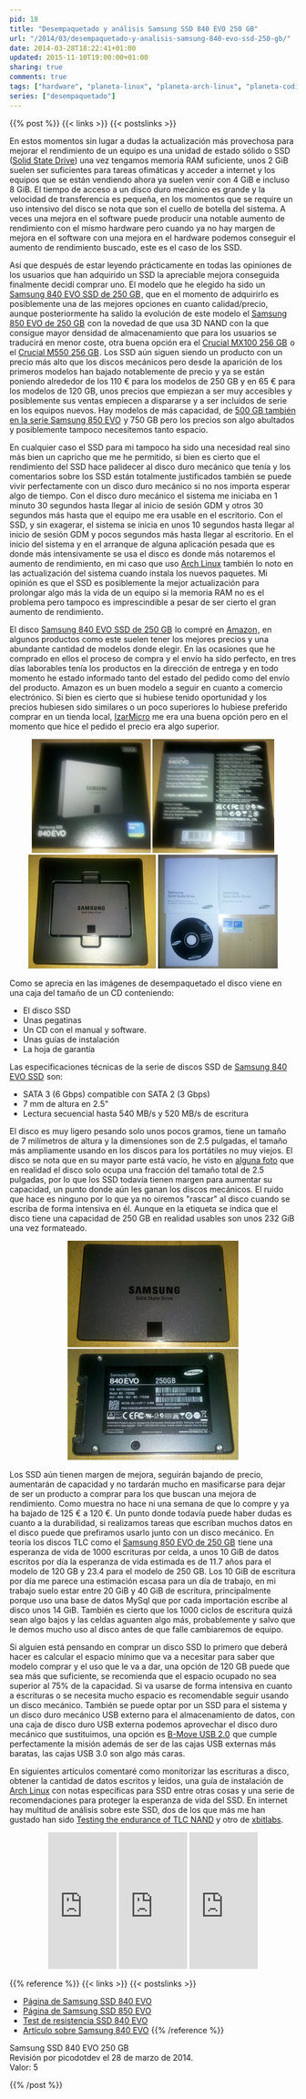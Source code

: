 ```yaml
---
pid: 18
title: "Desempaquetado y análisis Samsung SSD 840 EVO 250 GB"
url: "/2014/03/desempaquetado-y-analisis-samsung-840-evo-ssd-250-gb/"
date: 2014-03-28T18:22:41+01:00
updated: 2015-11-10T19:00:00+01:00
sharing: true
comments: true
tags: ["hardware", "planeta-linux", "planeta-arch-linux", "planeta-codigo"]
series: ["desempaquetado"]
---
```


{{% post %}}
{{< links >}}
{{< postslinks >}}

En estos momentos sin lugar a dudas la actualización más provechosa para mejorar el rendimiento de un equipo es una unidad de estado sólido o SSD ([Solid State Drive](https://es.wikipedia.org/wiki/Unidad_de_estado_s%C3%B3lido)) una vez tengamos memoria RAM suficiente, unos 2 GiB suelen ser suficientes para tareas ofimáticas y acceder a internet y los equipos que se están vendiendo ahora ya suelen venir con 4 GiB e incluso 8 GiB. El tiempo de acceso a un disco duro mecánico es grande y la velocidad de transferencia es pequeña, en los momentos que se require un uso intensivo del disco se nota que son el cuello de botella del sistema. A veces una mejora en el software puede producir una notable aumento de rendimiento con el mismo hardware pero cuando ya no hay margen de mejora en el software con una mejora en el hardware podemos conseguir el aumento de rendimiento buscado, este es el caso de los SSD.

Así que después de estar leyendo prácticamente en todas las opiniones de los usuarios que han adquirido un SSD la apreciable mejora conseguida finalmente decidí comprar uno. El modelo que he elegido ha sido un <a href="http://www.amazon.es/gp/product/B00E391OX6/ref=as_li_ss_tl?ie=UTF8&camp=3626&creative=24822&creativeASIN=B00E391OX6&linkCode=as2&tag=blobit-21">Samsung 840 EVO SSD de 250 GB</a><img src="https://ir-es.amazon-adsystem.com/e/ir?t=blobit-21&l=as2&o=30&a=B00E391OX6" width="1" height="1" border="0" alt="" style="border:none !important; margin:0px !important;">, que en el momento de adquirirlo es posiblemente una de las mejores opciones en cuanto calidad/precio, aunque posteriormente ha salido la evolución de este modelo el <a href="http://www.amazon.es/gp/product/B00P736UEU/ref=as_li_ss_tl?ie=UTF8&camp=3626&creative=24822&creativeASIN=B00P736UEU&linkCode=as2&tag=blobit-21">Samsung 850 EVO de 250 GB</a><img src="https://ir-es.amazon-adsystem.com/e/ir?t=blobit-21&l=as2&o=30&a=B00P736UEU" width="1" height="1" border="0" alt="" style="border:none !important; margin:0px !important;"> con la novedad de que usa 3D NAND con la que consigue mayor densidad de almacenamiento que para los usuarios se traducirá en menor coste, otra buena opción era el <a href="http://www.amazon.es/gp/product/B00KFAGCWK/ref=as_li_ss_tl?ie=UTF8&camp=3626&creative=24822&creativeASIN=B00KFAGCWK&linkCode=as2&tag=blobit-21">Crucial MX100 256 GB</a><img src="https://ir-es.amazon-adsystem.com/e/ir?t=blobit-21&l=as2&o=30&a=B00KFAGCWK" width="1" height="1" border="0" alt="" style="border:none !important; margin:0px !important;"> o el <a href="http://www.amazon.es/gp/product/B00IRRDHUI/ref=as_li_ss_tl?ie=UTF8&camp=3626&creative=24822&creativeASIN=B00IRRDHUI&linkCode=as2&tag=blobit-21">Crucial M550 256 GB</a><img src="https://ir-es.amazon-adsystem.com/e/ir?t=blobit-21&l=as2&o=30&a=B00IRRDHUI" width="1" height="1" border="0" alt="" style="border:none !important; margin:0px !important;">. Los SSD aún siguen siendo un producto con un precio más alto que los discos mecánicos pero desde la aparición de los primeros modelos han bajado notablemente de precio y ya se están poniendo alrededor de los 110 € para los modelos de 250 GB y en 65 € para los modelos de 120 GB, unos precios que empiezan a ser muy accesibles y posiblemente sus ventas empiecen a dispararse y a ser incluidos de serie en los equipos nuevos. Hay modelos de más capacidad, de <a href="http://www.amazon.es/gp/product/B00P73B1E4/ref=as_li_ss_tl?ie=UTF8&camp=3626&creative=24822&creativeASIN=B00P73B1E4&linkCode=as2&tag=blobit-21">500 GB también en la serie Samsung 850 EVO</a><img src="https://ir-es.amazon-adsystem.com/e/ir?t=blobit-21&l=as2&o=30&a=B00P73B1E4" width="1" height="1" border="0" alt="" style="border:none !important; margin:0px !important;"> y 750 GB pero los precios son algo abultados y posiblemente tampoco necesitemos tanto espacio.

En cualquier caso el SSD para mi tampoco ha sido una necesidad real sino más bien un capricho que me he permitido, si bien es cierto que el rendimiento del SSD hace palidecer al disco duro mecánico que tenía y los comentarios sobre los SSD están totalmente justificados también se puede vivir perfectamente con un disco duro mecánico si no nos importa esperar algo de tiempo. Con el disco duro mecánico el sistema me iniciaba en 1 minuto 30 segundos hasta llegar al inicio de sesión GDM y otros 30 segundos más hasta que el equipo me era usable en el escritorio. Con el SSD, y sin exagerar, el sistema se inicia en unos 10 segundos hasta llegar al inicio de sesión GDM y pocos segundos más hasta llegar al escritorio. En el inicio del sistema y en el arranque de alguna aplicación pesada que es donde más intensivamente se usa el disco es donde más notaremos el aumento de rendimiento, en mi caso que uso [Arch Linux](https://www.archlinux.org/) también lo noto en las actualización del sistema cuando instala los nuevos paquetes. Mi opinión es que el SSD es posiblemente la mejor actualización para prolongar algo más la vida de un equipo si la memoria RAM no es el problema pero tampoco es imprescindible a pesar de ser cierto el gran aumento de rendimiento.

El disco <a href="http://www.amazon.es/gp/product/B00E3W1726/ref=as_li_ss_tl?ie=UTF8&camp=3626&creative=24822&creativeASIN=B00E3W1726&linkCode=as2&tag=blobit-21">Samsung 840 EVO SSD de 250 GB</a><img src="https://ir-es.amazon-adsystem.com/e/ir?t=blobit-21&l=as2&o=30&a=B00E3W1726" width="1" height="1" border="0" alt="" style="border:none !important; margin:0px !important;"> lo compré en <a target="_blank" href="http://www.amazon.es/?_encoding=UTF8&camp=3626&creative=24822&linkCode=ur2&tag=blobit-21">Amazon</a><img src="https://ir-es.amazon-adsystem.com/e/ir?t=blobit-21&l=ur2&o=30" width="1" height="1" border="0" alt="" style="border:none !important; margin:0px !important;">, en algunos productos como este suelen tener los mejores precios y una abundante cantidad de modelos donde elegir. En las ocasiones que he comprado en ellos el proceso de compra y el envío ha sido perfecto, en tres días laborables tenía los productos en la dirección de entrega y en todo momento he estado informado tanto del estado del pedido como del envío del producto. Amazon es un buen modelo a seguir en cuanto a comercio electrónico. Si bien es cierto que si hubiese tenido oportunidad y los precios hubiesen sido similares o un poco superiores lo hubiese preferido comprar en un tienda local, [IzarMicro](http://www.izarmicro.net/) me era una buena opción pero en el momento que hice el pedido el precio era algo superior.

<div class="media" style="text-align: center;">
	<a href="assets/images/custom/posts/18/samsung-840-evo-ssd-1.jpg" title="Samsung SSD 840 EVO 250 GB" data-gallery><img src="assets/images/custom/posts/18/samsung-840-evo-ssd-1-thumb.jpg"></a>
	<a href="assets/images/custom/posts/18/samsung-840-evo-ssd-2.jpg" title="Samsung SSD 840 EVO 250 GB" data-gallery><img src="assets/images/custom/posts/18/samsung-840-evo-ssd-2-thumb.jpg"></a>
	<a href="assets/images/custom/posts/18/samsung-840-evo-ssd-3.jpg" title="Samsung SSD 840 EVO 250 GB" data-gallery><img src="assets/images/custom/posts/18/samsung-840-evo-ssd-3-thumb.jpg"></a>
	<a href="assets/images/custom/posts/18/samsung-840-evo-ssd-4.jpg" title="Samsung SSD 840 EVO 250 GB" data-gallery><img src="assets/images/custom/posts/18/samsung-840-evo-ssd-4-thumb.jpg"></a>
</div>

Como se aprecia en las imágenes de desempaquetado el disco viene en una caja del tamaño de un CD conteniendo:

* El disco SSD
* Unas pegatinas
* Un CD con el manual y software.
* Unas guías de instalación
* La hoja de garantía

Las especificaciones técnicas de la serie de discos SSD de <a href="http://www.amazon.es/gp/product/B00E391OX6/ref=as_li_ss_tl?ie=UTF8&camp=3626&creative=24822&creativeASIN=B00E391OX6&linkCode=as2&tag=blobit-21">Samsung 840 EVO SSD</a><img src="https://ir-es.amazon-adsystem.com/e/ir?t=blobit-21&l=as2&o=30&a=B00E391OX6" width="1" height="1" border="0" alt="" style="border:none !important; margin:0px !important;"> son:

* SATA 3 (6 Gbps) compatible con SATA 2 (3 Gbps)
* 7 mm de altura en 2.5"
* Lectura secuencial hasta 540 MB/s y 520 MB/s de escritura

El disco es muy ligero pesando solo unos pocos gramos, tiene un tamaño de 7 milímetros de altura y la dimensiones son de 2.5 pulgadas, el tamaño más ampliamente usando en los discos para los portátiles no muy viejos. El disco se nota que en su mayor parte está vacío, he visto en [alguna foto](http://www.xbitlabs.com/articles/storage/display/samsung-840-evo_3.html) que en realidad el disco solo ocupa una fracción del tamaño total de 2.5 pulgadas, por lo que los SSD todavía tienen margen para aumentar su capacidad, un punto donde aún les ganan los discos mecánicos. El ruido que hace es ninguno por lo que ya no oiremos "rascar" al disco cuando se escriba de forma intensiva en él. Aunque en la etiqueta se indica que el disco tiene una capacidad de 250 GB en realidad usables son unos 232 GiB una vez formateado.

<div class="media" style="text-align: center;">
	<a href="assets/images/custom/posts/18/samsung-840-evo-ssd-5.jpg" title="Samsung SSD 840 EVO 250 GB" data-gallery><img src="assets/images/custom/posts/18/samsung-840-evo-ssd-5-thumb.jpg"></a>
	<a href="assets/images/custom/posts/18/samsung-840-evo-ssd-6.jpg" title="Samsung SSD 840 EVO 250 GB" data-gallery><img src="assets/images/custom/posts/18/samsung-840-evo-ssd-6-thumb.jpg"></a>
</div>

Los SSD aún tienen margen de mejora, seguirán bajando de precio, aumentarán de capacidad y no tardarán mucho en masificarse para dejar de ser un producto a comprar para los que buscan una mejora de rendimiento. Como muestra no hace ni una semana de que lo compre y ya ha bajado de 125 € a 120 €. Un punto donde todavía puede haber dudas es cuanto a la durabilidad, si realizamos tareas que escriban muchos datos en el disco puede que prefiramos usarlo junto con un disco mecánico. En teoría los discos TLC como el <a href="http://www.amazon.es/gp/product/B00P736UEU/ref=as_li_ss_tl?ie=UTF8&camp=3626&creative=24822&creativeASIN=B00P736UEU&linkCode=as2&tag=blobit-21">Samsung 850 EVO de 250 GB</a><img src="https://ir-es.amazon-adsystem.com/e/ir?t=blobit-21&l=as2&o=30&a=B00P736UEU" width="1" height="1" border="0" alt="" style="border:none !important; margin:0px !important;"> tiene una esperanza de vida de 1000 escrituras por celda, a unos 10 GiB de datos escritos por día la esperanza de vida estimada es de 11.7 años para el modelo de 120 GB y 23.4 para el modelo de 250 GB. Los 10 GiB de escritura por día me parece una estimación escasa para un día de trabajo, en mi trabajo suelo estar entre 20 GiB y 40 GiB de escritura, principalmente porque uso una base de datos MySql que por cada importación escribe al disco unos 14 GiB. También es cierto que los 1000 ciclos de escritura quizá sean algo bajos y las celdas aguanten algo más, probablemente y salvo que le demos mucho uso al disco antes de que falle cambiaremos de equipo.

Si alguien está pensando en comprar un disco SSD lo primero que deberá hacer es calcular el espacio mínimo que va a necesitar para saber que modelo comprar y el uso que le va a dar, una opción de 120 GB puede que sea más que suficiente, se recomienda que el espacio ocupado no sea superior al 75% de la capacidad. Si va usarse de forma intensiva en cuanto a escrituras o se necesita mucho espacio es recomendable seguir usando un disco mecánico. También se puede optar por un SSD para el sistema y un disco duro mecánico USB externo para el almacenamiento de datos, con una caja de disco duro USB externa podemos aprovechar el disco duro mecánico que sustituimos, una opción es <a href="http://www.amazon.es/gp/product/B005MWDD2I/ref=as_li_ss_tl?ie=UTF8&camp=3626&creative=24822&creativeASIN=B005MWDD2I&linkCode=as2&tag=blobit-21">B-Move USB 2.0</a><img src="https://ir-es.amazon-adsystem.com/e/ir?t=blobit-21&l=as2&o=30&a=B005MWDD2I" width="1" height="1" border="0" alt="" style="border:none !important; margin:0px !important;"> que cumple perfectamente la misión además de ser de las cajas USB externas más baratas, las cajas USB 3.0 son algo más caras.

En siguientes artículos comentaré como monitorizar las escrituras a disco, obtener la cantidad de datos escritos y leídos, una guía de instalación de [Arch Linux](https://www.archlinux.org/) con notas específicas para SSD entre otras cosas y una serie de recomendaciones para proteger la esperanza de vida del SSD. En internet hay multitud de análisis sobre este SSD, dos de los que más me han gustado han sido [Testing the endurance of TLC NAND](http://www.anandtech.com/show/6459/samsung-ssd-840-testing-the-endurance-of-tlc-nand) y otro de [xbitlabs](http://www.xbitlabs.com/articles/storage/display/samsung-840-evo.html).

<div class="media-amazon" style="text-align: center;">
    <iframe src="https://rcm-eu.amazon-adsystem.com/e/cm?lt1=_blank&bc1=000000&IS2=1&bg1=FFFFFF&fc1=000000&lc1=0000FF&t=blobit-21&o=30&p=8&l=as4&m=amazon&f=ifr&ref=ss_til&asins=B00P736UEU&internal=1" style="width:120px;height:240px;" scrolling="no" marginwidth="0" marginheight="0" frameborder="0"></iframe>
    <iframe src="https://rcm-eu.amazon-adsystem.com/e/cm?lt1=_blank&bc1=000000&IS2=1&bg1=FFFFFF&fc1=000000&lc1=0000FF&t=blobit-21&o=30&p=8&l=as4&m=amazon&f=ifr&ref=ss_til&asins=B00KFAGCWK&internal=1" style="width:120px;height:240px;" scrolling="no" marginwidth="0" marginheight="0" frameborder="0"></iframe>
	<iframe src="https://rcm-eu.amazon-adsystem.com/e/cm?lt1=_blank&bc1=000000&IS2=1&bg1=FFFFFF&fc1=000000&lc1=0000FF&t=blobit-21&o=30&p=8&l=as4&m=amazon&f=ifr&ref=ss_til&asins=B00IRRDHUI&internal=1" style="width:120px;height:240px;" scrolling="no" marginwidth="0" marginheight="0" frameborder="0"></iframe>
</div>

{{% reference %}}
{{< links >}}
{{< postslinks >}}
* [Página de Samsung SSD 840 EVO](http://www.samsung.com/global/business/semiconductor/minisite/SSD/us/html/about/SSD840EVO.html)
* [Página de Samsung SSD 850 EVO](http://www.samsung.com/global/business/semiconductor/minisite/SSD/global/html/ssd850evo/overview.html)
* [Test de resistencia SSD 840 EVO](http://www.anandtech.com/show/6459/samsung-ssd-840-testing-the-endurance-of-tlc-nand)
* [Artículo sobre Samsung 840 EVO](http://www.xbitlabs.com/articles/storage/display/samsung-840-evo.html)
{{% /reference %}}

<div itemscope="" itemtype="http://data-vocabulary.org/Review">
    <span itemprop="itemreviewed">Samsung SSD 840 EVO 250 GB</span><br>
    Revisión por <span itemprop="reviewer">picodotdev</span>
    el <time datetime="2014-03-28" itemprop="dtreviewed">28 de marzo de 2014</time>.<br>
    Valor: <span itemprop="rating">5</span><br>
</div>

{{% /post %}}
